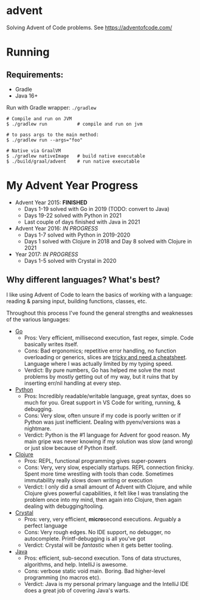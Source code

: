 # advent
Solving Advent of Code problems. See https://adventofcode.com/

# Running

## Requirements:
- Gradle
- Java 16+

Run with Gradle wrapper: `./gradlew`

```shell
# Compile and run on JVM
$ ./gradlew run           # compile and run on jvm

# to pass args to the main method:
$ ./gradlew run --args="foo"

# Native via GraalVM
$ ./gradlew nativeImage   # build native executable
$ ./build/graal/advent    # run native executable
```

# My Advent Year Progress

- Advent Year 2015: **FINISHED** 
  - Days 1-19 solved with Go in 2019 (TODO: convert to Java)
  - Days 19-22 solved with Python in 2021
  - Last couple of days finished with Java in 2021
- Advent Year 2016: *IN PROGRESS*
  - Days 1-7 solved with Python in 2019-2020
  - Days 1 solved with Clojure in 2018 and Day 8 solved with Clojure in 2021
- Year 2017: *IN PROGRESS*
  - Days 1-5 solved with Crystal in 2020

## Why different languages? What's best?

I like using Advent of Code to learn the basics of working with a language: reading & parsing input, building functions, classes, etc.

Throughout this process I've found the general strengths and weaknesses of the various languages:

- [Go](https://go.dev/)
  - Pros: Very efficient, millisecond execution, fast regex, simple. Code basically writes itself.
  - Cons: Bad ergonomics; repetitive error handling, no function overloading or generics, slices are [tricky and need a cheatsheet](https://ueokande.github.io/go-slice-tricks/). Language where I was actually limited by my typing speed.
  - Verdict: By pure numbers, Go has helped me solve the most problems by mostly getting out of my way, but it ruins that by inserting err/nil handling at every step.
- [Python](https://www.python.org/)
  - Pros: Incredibly readable/writable language, great syntax, does so much for you. Great support in VS Code for writing, running, & debugging. 
  - Cons: Very slow, often unsure if my code is poorly written or if Python was just inefficient. Dealing with pyenv/versions was a nightmare.
  - Verdict: Python is the #1 language for Advent for good reason. My main gripe was never knowing if my solution was slow (and wrong) or just slow because of Python itself.
- [Clojure](https://clojure.org/)
  - Pros: REPL, functional programming gives super-powers
  - Cons: Very, very slow, especially startups. REPL connection finicky. Spent more time wrestling with tools than code. Sometimes immutability really slows down writing or execution
  - Verdict: I only did a small amount of Advent with Clojure, and while Clojure gives powerful capabilities, it felt like I was translating the problem once into my mind, then again into Clojure, then again dealing with debugging/tooling.
- [Crystal](https://crystal-lang.org/)
  - Pros: very, very efficient, **micro**second executions. Arguably a perfect language
  - Cons: Very rough edges. No IDE support, no debugger, no autocomplete. Printf-debugging is all you've got  
  - Verdict: Crystal will be *fantastic* when it gets better tooling.
- [Java](https://dev.java/)
  - Pros: efficient, sub-second execution. Tons of data structures, algorithms, and help. IntelliJ is awesome.
  - Cons: verbose static void main. Boring. Bad higher-level programming (no macros etc).
  - Verdict: Java is my personal primary language and the IntelliJ IDE does a great job of covering Java's warts.

